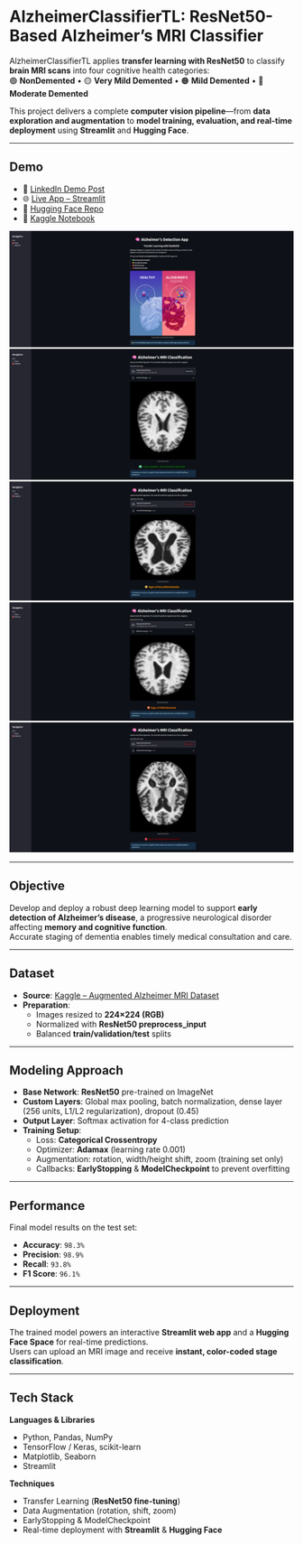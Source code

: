 # **AlzheimerClassifierTL: ResNet50-Based Alzheimer’s MRI Classifier**

AlzheimerClassifierTL applies **transfer learning with ResNet50** to classify **brain MRI scans** into four cognitive health categories:  
🟢 **NonDemented** • 🟡 **Very Mild Demented** • 🟠 **Mild Demented** • 🔴 **Moderate Demented**

This project delivers a complete **computer vision pipeline**—from **data exploration and augmentation** to **model training, evaluation, and real-time deployment** using **Streamlit** and **Hugging Face**.

---

## **Demo**

- 🎥 [LinkedIn Demo Post](https://www.linkedin.com/posts/rawan-alwadeya-17948a305_deeplearning-transferlearning-resnet50-activity-7374182255985946624-P-8j?utm_source=share&utm_medium=member_desktop&rcm=ACoAAE3YzG0BAZw48kimDDr_guvq8zXgSjDgk_I)  
- 🌐 [Live App – Streamlit](https://alzheimerclassifiertl-otxrv2bgjegphrzmwmupqb.streamlit.app/)  
- 🤗 [Hugging Face Repo](https://huggingface.co/RawanAlwadeya/AlzheimerClassifierTL)   
- 📓 [Kaggle Notebook](https://www.kaggle.com/code/rawanalwadeya/alzheimerclassifiertl-resnet50-transfer-learning)

![App Demo](./Alzheimer%20Detection%20App.png)  
![No Dementia Example](./No%20Dementia.png)  
![Very Mild Dementia Example](./Very%20Mild%20Dementia.png)  
![Mild Dementia Example](./Mild%20Dementia.png)  
![Moderate Dementia Example](./Moderate%20Dementia.png)

---

## **Objective**

Develop and deploy a robust deep learning model to support **early detection of Alzheimer’s disease**, a progressive neurological disorder affecting **memory and cognitive function**.  
Accurate staging of dementia enables timely medical consultation and care.

---

## **Dataset**

- **Source**: [Kaggle – Augmented Alzheimer MRI Dataset](https://www.kaggle.com/datasets/uraninjo/augmented-alzheimer-mri-dataset/data)  
- **Preparation**:  
  - Images resized to **224×224 (RGB)**  
  - Normalized with **ResNet50 preprocess_input**  
  - Balanced **train/validation/test** splits  

---

## **Modeling Approach**

- **Base Network**: **ResNet50** pre-trained on ImageNet  
- **Custom Layers**: Global max pooling, batch normalization, dense layer (256 units, L1/L2 regularization), dropout (0.45)  
- **Output Layer**: Softmax activation for 4-class prediction  
- **Training Setup**:  
  - Loss: **Categorical Crossentropy**  
  - Optimizer: **Adamax** (learning rate 0.001)  
  - Augmentation: rotation, width/height shift, zoom (training set only)  
  - Callbacks: **EarlyStopping** & **ModelCheckpoint** to prevent overfitting  

---

## **Performance**

Final model results on the test set:  
- **Accuracy**: `98.3%`  
- **Precision**: `98.9%`  
- **Recall**: `93.8%`  
- **F1 Score**: `96.1%`

---

## **Deployment**

The trained model powers an interactive **Streamlit web app** and a **Hugging Face Space** for real-time predictions.  
Users can upload an MRI image and receive **instant, color-coded stage classification**.

---

## **Tech Stack**

**Languages & Libraries**  
- Python, Pandas, NumPy  
- TensorFlow / Keras, scikit-learn  
- Matplotlib, Seaborn  
- Streamlit  

**Techniques**  
- Transfer Learning (**ResNet50 fine-tuning**)  
- Data Augmentation (rotation, shift, zoom)  
- EarlyStopping & ModelCheckpoint  
- Real-time deployment with **Streamlit** & **Hugging Face**
